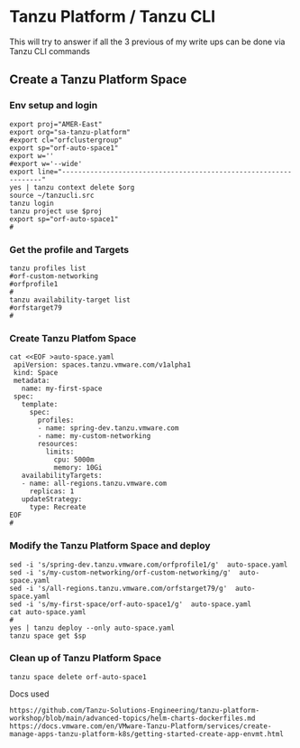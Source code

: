 # Tanzu Platform / Tanzu CLI

This will try to answer if all the 3 previous of my write ups can be done via Tanzu CLI commands

## Create a Tanzu Platform Space

### Env setup and login
```
export proj="AMER-East"
export org="sa-tanzu-platform"
#export cl="orfclustergroup"
export sp="orf-auto-space1"
export w=''
#export w='--wide'
export line="-----------------------------------------------------------------"
yes | tanzu context delete $org
source ~/tanzucli.src
tanzu login
tanzu project use $proj
export sp="orf-auto-space1"
#
```
### Get the profile and Targets

```
tanzu profiles list
#orf-custom-networking
#orfprofile1
#
tanzu availability-target list
#orfstarget79
#
```
### Create Tanzu Platfom Space

```
cat <<EOF >auto-space.yaml
 apiVersion: spaces.tanzu.vmware.com/v1alpha1
 kind: Space
 metadata:
   name: my-first-space
 spec:
   template:
     spec:
       profiles:
       - name: spring-dev.tanzu.vmware.com
       - name: my-custom-networking
       resources:
         limits:
           cpu: 5000m
           memory: 10Gi
   availabilityTargets:
   - name: all-regions.tanzu.vmware.com
     replicas: 1
   updateStrategy:
     type: Recreate
EOF
#
```

### Modify the Tanzu Platform Space and deploy

```
sed -i 's/spring-dev.tanzu.vmware.com/orfprofile1/g'  auto-space.yaml
sed -i 's/my-custom-networking/orf-custom-networking/g'  auto-space.yaml
sed -i 's/all-regions.tanzu.vmware.com/orfstarget79/g'  auto-space.yaml
sed -i 's/my-first-space/orf-auto-space1/g'  auto-space.yaml
cat auto-space.yaml
#
yes | tanzu deploy --only auto-space.yaml
tanzu space get $sp
```
### Clean up of Tanzu Platform Space

```
tanzu space delete orf-auto-space1
```


Docs used
```
https://github.com/Tanzu-Solutions-Engineering/tanzu-platform-workshop/blob/main/advanced-topics/helm-charts-dockerfiles.md
https://docs.vmware.com/en/VMware-Tanzu-Platform/services/create-manage-apps-tanzu-platform-k8s/getting-started-create-app-envmt.html
```
